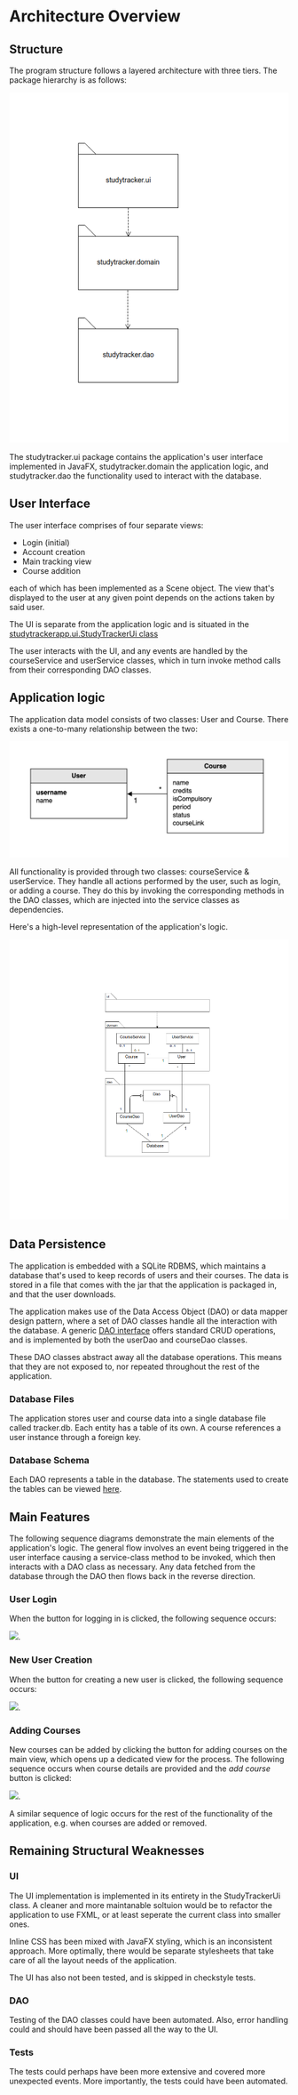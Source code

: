 # Architecture Overview

## Structure

The program structure follows a layered architecture with three tiers. The package hierarchy is as follows:

![Application Package Structure](https://github.com/Nurou/ot-harjoitustyo/blob/master/studyTracker/documentation/images/package_structure.png)

The studytracker.ui package contains the application's user interface implemented in JavaFX, studytracker.domain the application logic, and studytracker.dao the functionality used to interact with the database.

## User Interface

The user interface comprises of four separate views:

- Login (initial)
- Account creation
- Main tracking view
- Course addition

each of which has been implemented as a Scene object. The view that's displayed to the user at any given point depends on the actions taken by said user.

The UI is separate from the application logic and is situated in the [studytrackerapp.ui.StudyTrackerUi class](https://github.com/Nurou/ot-harjoitustyo/blob/master/studyTracker/src/main/java/studytrackerapp/ui/StudyTrackerUi.java)

The user interacts with the UI, and any events are handled by the courseService and userService classes, which in turn invoke method calls from their corresponding DAO classes.

## Application logic

The application data model consists of two classes: User and Course. There exists a one-to-many relationship between the two:

![Course-User](https://github.com/Nurou/ot-harjoitustyo/blob/master/studyTracker/documentation/images/course_user.jpg)

All functionality is provided through two classes: courseService & userService. They handle all actions performed by the user, such as login, or adding a course. They do this by invoking the corresponding methods in the DAO classes, which are injected into the service classes as dependencies.

Here's a high-level representation of the application's logic.

![Class Diagram](https://github.com/Nurou/ot-harjoitustyo/blob/master/studyTracker/documentation/images/class_diagram.png)

## Data Persistence

The application is embedded with a SQLite RDBMS, which maintains a database that's used to keep records of users and their courses. The data is stored in a file that comes with the jar that the application is packaged in, and that the user downloads.

The application makes use of the Data Access Object (DAO) or data mapper design pattern, where a set of DAO classes handle all the interaction with the database. A generic [DAO interface](https://github.com/Nurou/ot-harjoitustyo/blob/master/studyTracker/src/main/java/studytrackerapp/dao/DAO.java) offers standard CRUD operations, and is implemented by both the userDao and courseDao classes.

These DAO classes abstract away all the database operations. This means that they are not exposed to, nor repeated throughout the rest of the application.

### Database Files

The application stores user and course data into a single database file called tracker.db. Each entity has a table of its own. A course references a user instance through a foreign key.

### Database Schema

Each DAO represents a table in the database. The statements used to create the tables can be viewed [here](https://github.com/Nurou/ot-harjoitustyo/blob/master/studyTracker/documentation/misc/create-table-statements).


## Main Features

The following sequence diagrams demonstrate the main elements of the application's logic. The general flow involves an event being triggered in the user interface causing a service-class method to be invoked, which then interacts with a DAO class as necessary. Any data fetched from the database through the DAO then flows back in the reverse direction. 

### User Login

When the button for logging in is clicked, the following sequence occurs:

![](https://github.com/Nurou/studyTracker/blob/master/studyTracker/documentation/images/login-sequence.png).


### New User Creation

When the button for creating a new user is clicked, the following sequence occurs:

![](https://github.com/Nurou/studyTracker/blob/master/studyTracker/documentation/images/create-new-user-sequence.png).


### Adding Courses

New courses can be added by clicking the button for adding courses on the main view, which opens up a dedicated view for the process. The following sequence occurs when course details are provided and the _add course_ button is clicked: 

![](https://github.com/Nurou/studyTracker/blob/master/studyTracker/documentation/images/add-course-sequence.png).

A similar sequence of logic occurs for the rest of the functionality of the application, e.g. when courses are added or removed.

## Remaining Structural Weaknesses

### UI
The UI implementation is implemented in its entirety in the StudyTrackerUi class. A cleaner and more maintanable soltuion would be to refactor the application to use FXML, or at least seperate the current class into smaller ones.

Inline CSS has been mixed with JavaFX styling, which is an inconsistent approach. More optimally, there would be separate stylesheets that take care of all the layout needs of the application. 

The UI has also not been tested, and is skipped in checkstyle tests.

### DAO

Testing of the DAO classes could have been automated. Also, error handling could and should have been passed all the way to the UI.

### Tests

The tests could perhaps have been more extensive and covered more unexpected events. More importantly, the tests could have been automated.

